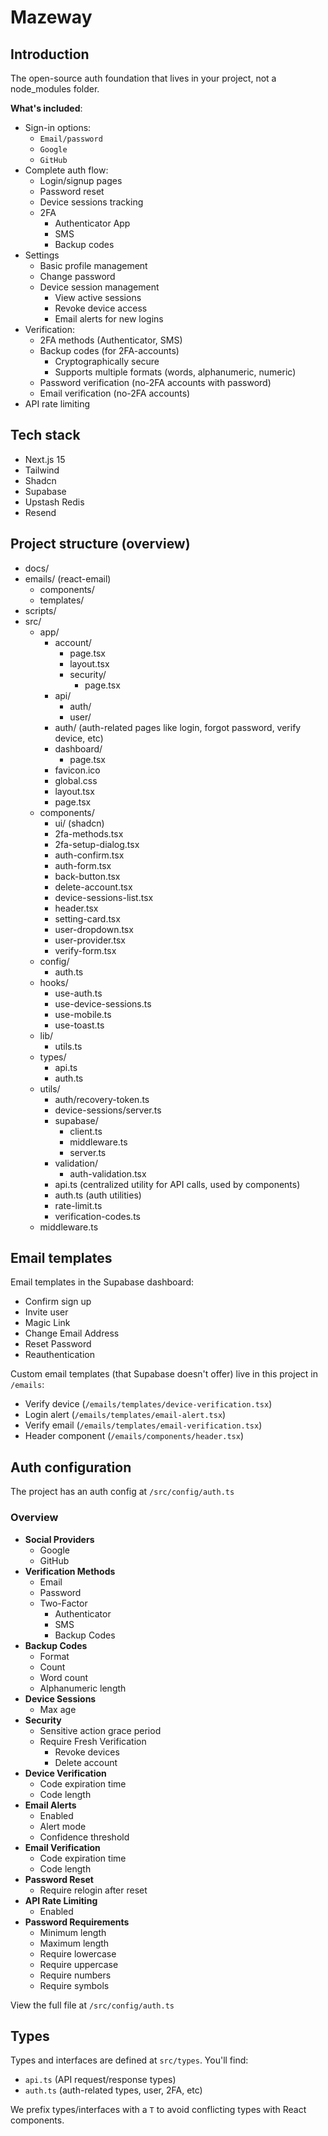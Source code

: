 # Mazeway

## Introduction

The open-source auth foundation that lives in your project, not a node_modules folder.

**What's included**:

- Sign-in options:
  - `Email/password`
  - `Google`
  - `GitHub`
- Complete auth flow:
  - Login/signup pages
  - Password reset
  - Device sessions tracking
  - 2FA
    - Authenticator App
    - SMS
    - Backup codes
- Settings
  - Basic profile management
  - Change password
  - Device session management
    - View active sessions
    - Revoke device access
    - Email alerts for new logins
- Verification:
  - 2FA methods (Authenticator, SMS)
  - Backup codes (for 2FA-accounts)
    - Cryptographically secure
    - Supports multiple formats (words, alphanumeric, numeric)
  - Password verification (no-2FA accounts with password)
  - Email verification (no-2FA accounts)
- API rate limiting

## Tech stack

* Next.js 15
* Tailwind
* Shadcn
* Supabase
* Upstash Redis
* Resend

## Project structure (overview)
- docs/
- emails/ (react-email)
  - components/
  - templates/
- scripts/
- src/
  - app/
    - account/
      - page.tsx
      - layout.tsx
      - security/
        - page.tsx
    - api/
      - auth/
      - user/
    - auth/ (auth-related pages like login, forgot password, verify device, etc)
    - dashboard/
      - page.tsx
    - favicon.ico
    - global.css
    - layout.tsx
    - page.tsx
  - components/
    - ui/ (shadcn)
    - 2fa-methods.tsx
    - 2fa-setup-dialog.tsx
    - auth-confirm.tsx
    - auth-form.tsx
    - back-button.tsx
    - delete-account.tsx
    - device-sessions-list.tsx
    - header.tsx
    - setting-card.tsx
    - user-dropdown.tsx
    - user-provider.tsx
    - verify-form.tsx
  - config/
    - auth.ts
  - hooks/
    - use-auth.ts
    - use-device-sessions.ts
    - use-mobile.ts
    - use-toast.ts
  - lib/
    - utils.ts
  - types/
    - api.ts
    - auth.ts
  - utils/
    - auth/recovery-token.ts
    - device-sessions/server.ts
    - supabase/
      - client.ts
      - middleware.ts
      - server.ts
    - validation/
      - auth-validation.tsx
    - api.ts (centralized utility for API calls, used by components)
    - auth.ts (auth utilities)
    - rate-limit.ts
    - verification-codes.ts
  - middleware.ts

## Email templates

Email templates in the Supabase dashboard:
- Confirm sign up
- Invite user
- Magic Link
- Change Email Address
- Reset Password
- Reauthentication

Custom email templates (that Supabase doesn't offer) live in this project in `/emails`:
- Verify device (`/emails/templates/device-verification.tsx`)
- Login alert (`/emails/templates/email-alert.tsx`)
- Verify email (`/emails/templates/email-verification.tsx`)
- Header component (`/emails/components/header.tsx`)

## Auth configuration

The project has an auth config at `/src/config/auth.ts`

### Overview

- **Social Providers**
  - Google
  - GitHub
- **Verification Methods**
  - Email
  - Password
  - Two-Factor
    - Authenticator
    - SMS
    - Backup Codes
- **Backup Codes**
  - Format
  - Count
  - Word count
  - Alphanumeric length
- **Device Sessions**
  - Max age
- **Security**
  - Sensitive action grace period
  - Require Fresh Verification
    - Revoke devices
    - Delete account
- **Device Verification**
  - Code expiration time
  - Code length
- **Email Alerts**
  - Enabled
  - Alert mode
  - Confidence threshold
- **Email Verification**
  - Code expiration time
  - Code length
- **Password Reset**
  - Require relogin after reset
- **API Rate Limiting**
  - Enabled
- **Password Requirements**
  - Minimum length
  - Maximum length
  - Require lowercase
  - Require uppercase
  - Require numbers
  - Require symbols

View the full file at `/src/config/auth.ts`

## Types

Types and interfaces are defined at `src/types`. You'll find:
- `api.ts` (API request/response types)
- `auth.ts` (auth-related types, user, 2FA, etc)

We prefix types/interfaces with a `T` to avoid conflicting types with React components.